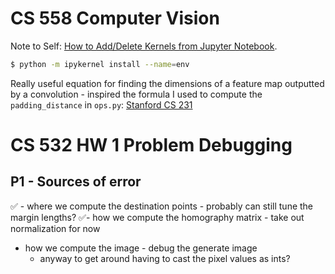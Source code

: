 # CS 558 Computer Vision

Note to Self: [How to Add/Delete Kernels from Jupyter Notebook](https://janakiev.com/blog/jupyter-virtual-envs/).

```bash
$ python -m ipykernel install --name=env
```

Really useful equation for finding the dimensions of a feature map outputted by a convolution - inspired the formula I used to compute the `padding_distance` in `ops.py`: [Stanford CS 231](https://cs231n.github.io/convolutional-networks/)


# CS 532 HW 1 Problem Debugging 

## P1 - Sources of error
✅ - where we compute the destination points - probably can still tune the margin lengths?
✅- how we compute the homography matrix - take out normalization for now
- how we compute the image - debug the generate image
    - anyway to get around having to cast the pixel values as ints?

